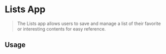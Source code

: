 # Lists App

> The Lists app allows users to save and manage a list of their favorite or interesting contents for easy reference.

## Usage

```tsx
```
